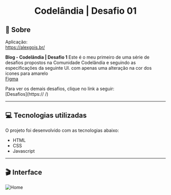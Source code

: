 <h1 align="center">Codelândia | Desafio 01</h1>

## 📃 Sobre
Aplicação: <br>
https://alexgois.br/  <br>

**Blog - Codelândia | Desafio 1** 
Este é o meu primeiro de uma série de desafios propostos na Comunidade Codelândia e seguindo as especificações da seguinte UI. 
com apenas uma alteração na cor dos icones para amarelo<br>
[Figma](https://www.figma.com/file/Yb9IBH56g7T1hdIyZ3BMNO/Desafios---Codel%C3%A2ndia?node-id=0%3A1)

Para ver os demais desafios, clique no link a seguir: <br>
[Desafios](https:// /)

---------------------------------------------------------------------------------------------------

## 💻 Tecnologias utilizadas
O projeto foi desenvolvido com as tecnologias abaixo: <br>

* HTML
* CSS
* Javascript

----------------------------------------------------------------------------------------------------

## 🎬 Interface
![Home]( )


